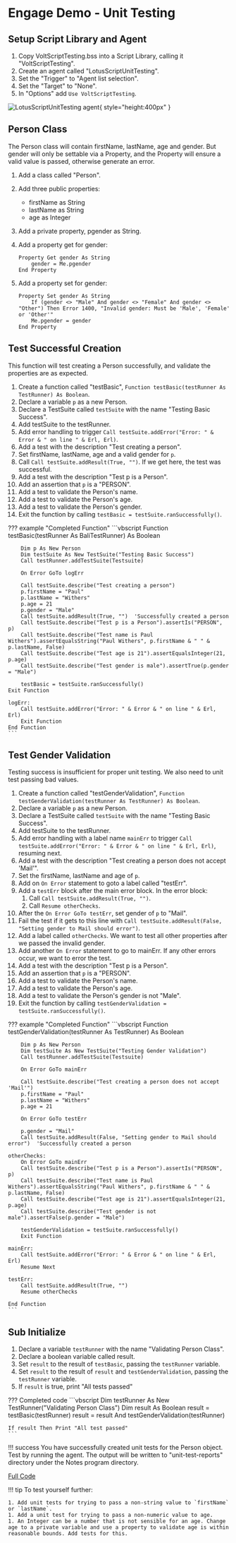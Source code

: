# Engage Demo - Unit Testing

## Setup Script Library and Agent

1. Copy VoltScriptTesting.bss into a Script Library, calling it "VoltScriptTesting".
1. Create an agent called "LotusScriptUnitTesting".
1. Set the "Trigger" to "Agent list selection".
1. Set the "Target" to "None".
1. In "Options" add `Use VoltScriptTesting`.

![LotusScriptUnitTesting agent](../assets/images/engage-1.png){ style="height:400px" }

## Person Class

The Person class will contain firstName, lastName, age and gender. But gender will only be settable via a Property, and the Property will ensure a valid value is passed, otherwise generate an error.

1. Add a class called "Person".
1. Add three public properties:
    - firstName as String
    - lastName as String
    - age as Integer
1. Add a private property, pgender as String.
1. Add a property get for gender:

    ```vbscript
    Property Get gender As String
		gender = Me.pgender
	End Property
    ```

1. Add a property set for gender:

    ```vbscript
    Property Set gender As String
		If (gender <> "Male" And gender <> "Female" And gender <> "Other") Then Error 1400, "Invalid gender: Must be 'Male', 'Female' or 'Other'"
		Me.pgender = gender
	End Property
    ```

## Test Successful Creation

This function will test creating a Person successfully, and validate the properties are as expected.

1. Create a function called "testBasic", `Function testBasic(testRunner As TestRunner) As Boolean`.
1. Declare a variable `p` as a new Person.
1. Declare a TestSuite called `testSuite` with the name "Testing Basic Success".
1. Add testSuite to the testRunner.
1. Add error handling to trigger `Call testSuite.addError("Error: " & Error & " on line " & Erl, Erl)`.
1. Add a test with the description "Test creating a person".
1. Set firstName, lastName, age and a valid gender for `p`.
1. Call `Call testSuite.addResult(True, "")`. If we get here, the test was successful.
1. Add a test with the description "Test p is a Person".
1. Add an assertion that `p` is a "PERSON".
1. Add a test to validate the Person's name.
1. Add a test to validate the Person's age.
1. Add a test to validate the Person's gender.
1. Exit the function by calling `testBasic = testSuite.ranSuccessfully()`.

??? example "Completed Function"
    ```vbscript
    Function testBasic(testRunner As BaliTestRunner) As Boolean

    	Dim p As New Person
	    Dim testSuite As New TestSuite("Testing Basic Success")
    	Call testRunner.addTestSuite(Testsuite)
    
	    On Error GoTo logErr
	
    	Call testSuite.describe("Test creating a person")
	    p.firstName = "Paul"
    	p.lastName = "Withers"
	    p.age = 21
    	p.gender = "Male"
	    Call testSuite.addResult(True, "")	'Successfully created a person
    	Call testSuite.describe("Test p is a Person").assertIs("PERSON", p)
	    Call testSuite.describe("Test name is Paul Withers").assertEqualsString("Paul Withers", p.firstName & " " & p.lastName, False)
    	Call testSuite.describe("Test age is 21").assertEqualsInteger(21, p.age)
	    Call testSuite.describe("Test gender is male").assertTrue(p.gender = "Male")
	
    	testBasic = testSuite.ranSuccessfully()
	Exit Function
	
    logErr:
	    Call testSuite.addError("Error: " & Error & " on line " & Erl, Erl)
	    Exit Function
    End Function
    ```

## Test Gender Validation

Testing success is insufficient for proper unit testing. We also need to unit test passing bad values.

1. Create a function called "testGenderValidation", `Function testGenderValidation(testRunner As TestRunner) As Boolean`.
1. Declare a variable `p` as a new Person.
1. Declare a TestSuite called `testSuite` with the name "Testing Basic Success".
1. Add testSuite to the testRunner.
1. Add error handling with a label name `mainErr` to trigger `Call testSuite.addError("Error: " & Error & " on line " & Erl, Erl)`, resuming next.
1. Add a test with the description "Test creating a person does not accept 'Mail'".
1. Set the firstName, lastName and age of `p`.
1. Add on `On Error` statement to goto a label called "testErr".
1. Add a `testErr` block after the main error block. In the error block:
    1. Call `Call testSuite.addResult(True, "")`.
    1. Call `Resume otherChecks`.
1. After the `On Error GoTo testErr`, set gender of `p` to "Mail".
1. Fail the test if it gets to this line with `Call testSuite.addResult(False, "Setting gender to Mail should error")`.
1. Add a label called `otherChecks`. We want to test all other properties after we passed the invalid gender.
1. Add another `On Error` statement to go to mainErr. If any other errors occur, we want to error the test.
1. Add a test with the description "Test p is a Person".
1. Add an assertion that `p` is a "PERSON".
1. Add a test to validate the Person's name.
1. Add a test to validate the Person's age.
1. Add a test to validate the Person's gender is not "Male".
1. Exit the function by calling `testGenderValidation = testSuite.ranSuccessfully()`.

??? example "Completed Function"
    ```vbscript
    Function testGenderValidation(testRunner As TestRunner) As Boolean

    	Dim p As New Person
	    Dim testSuite As New TestSuite("Testing Gender Validation")
    	Call testRunner.addTestSuite(Testsuite)
	
	    On Error GoTo mainErr
	
    	Call testSuite.describe("Test creating a person does not accept 'Mail'")
	    p.firstName = "Paul"
    	p.lastName = "Withers"
	    p.age = 21
	
    	On Error GoTo testErr
    
	    p.gender = "Mail"
    	Call testSuite.addResult(False, "Setting gender to Mail should error")	'Successfully created a person
	
    otherChecks:
	    On Error GoTo mainErr
    	Call testSuite.describe("Test p is a Person").assertIs("PERSON", p)
	    Call testSuite.describe("Test name is Paul Withers").assertEqualsString("Paul Withers", p.firstName & " " & p.lastName, False)
    	Call testSuite.describe("Test age is 21").assertEqualsInteger(21, p.age)
	    Call testSuite.describe("Test gender is not male").assertFalse(p.gender = "Male")
	
    	testGenderValidation = testSuite.ranSuccessfully()
	    Exit Function
	
    mainErr:
	    Call testSuite.addError("Error: " & Error & " on line " & Erl, Erl)
    	Resume Next
	
    testErr:
	    Call testSuite.addResult(True, "")
    	Resume otherChecks

    End Function
    ```

## Sub Initialize

1. Declare a variable `testRunner` with the name "Validating Person Class".
1. Declare a boolean variable called result.
1. Set `result` to the result of `testBasic`, passing the `testRunner` variable.
1. Set `result` to the result of `result` and `testGenderValidation`, passing the `testRunner` variable.
1. If `result` is true, print "All tests passed"

??? Completed code
    ```vbscript
    Dim testRunner As New TestRunner("Validating Person Class")
    Dim result As Boolean
    result = testBasic(testRunner)
    result = result And testGenderValidation(testRunner)
	
    If result Then Print "All test passed"
    ```

!!! success
    You have successfully created unit tests for the Person object. Test by running the agent. The output will be written to "unit-test-reports" directory under the Notes program directory.

[Full Code](../assets/example_code/LotusScriptUnitTests.lss)

!!! tip
    To test yourself further:

    1. Add unit tests for trying to pass a non-string value to `firstName` or `lastName`.
    1. Add a unit test for trying to pass a non-numeric value to age.
    1. An Integer can be a number that is not sensible for an age. Change age to a private variable and use a property to validate age is within reasonable bounds. Add tests for this.